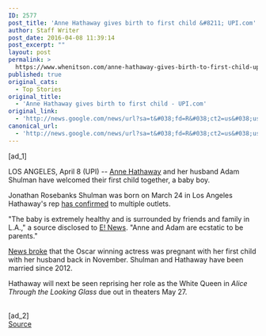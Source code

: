 ```yaml
---
ID: 2577
post_title: 'Anne Hathaway gives birth to first child &#8211; UPI.com'
author: Staff Writer
post_date: 2016-04-08 11:39:14
post_excerpt: ""
layout: post
permalink: >
  https://www.whenitson.com/anne-hathaway-gives-birth-to-first-child-upi-com/
published: true
original_cats:
  - Top Stories
original_title:
  - 'Anne Hathaway gives birth to first child - UPI.com'
original_link:
  - 'http://news.google.com/news/url?sa=t&#038;fd=R&#038;ct2=us&#038;usg=AFQjCNGHdEw_mg0BeU0X8fmU5n4vCNqwSg&#038;clid=c3a7d30bb8a4878e06b80cf16b898331&#038;cid=52779079550584&#038;ei=YZgHV9izAdzBhAH275a4CQ&#038;url=http://www.upi.com/Entertainment_News/2016/04/08/Anne-Hathaway-gives-birth-to-first-child/7551460111159/'
canonical_url:
  - 'http://news.google.com/news/url?sa=t&#038;fd=R&#038;ct2=us&#038;usg=AFQjCNGHdEw_mg0BeU0X8fmU5n4vCNqwSg&#038;clid=c3a7d30bb8a4878e06b80cf16b898331&#038;cid=52779079550584&#038;ei=YZgHV9izAdzBhAH275a4CQ&#038;url=http://www.upi.com/Entertainment_News/2016/04/08/Anne-Hathaway-gives-birth-to-first-child/7551460111159/'
---
```

 [ad_1]
<br><div id="article" readability="44.986861313869">
<p><span class="story_dl">LOS ANGELES, April 8 (UPI) --</span> <a href="http://www.upi.com/topic/Anne_Hathaway/" title="Anne Hathaway" class="tpstyle">Anne Hathaway</a> and her husband Adam Shulman have welcomed their first child together, a baby boy.</p>
<p>Jonathan Rosebanks Shulman was born on March 24 in Los Angeles Hathaway's rep <a class="tpstyle" href="http://www.usatoday.com/story/life/people/2016/04/07/anne-hathaway-welcomes-baby-boy/82768248/" target="_blank">has confirmed</a> to multiple outlets.</p>

<p>"The baby is extremely healthy and is surrounded by friends and family in L.A.," a source disclosed to <a class="tpstyle" href="http://www.eonline.com/news/747685/anne-hathaway-gives-birth-to-baby-boy-find-out-his-name" target="_blank">E! News</a>. "Anne and Adam are ecstatic to be parents."</p>
<p><a class="tpstyle" href="http://www.upi.com/Entertainment_News/2015/11/27/Anne-Hathaway-is-pregnant-with-her-first-child/2261448650602/" target="_blank">News broke</a> that the Oscar winning actress was pregnant with her first child with her husband back in November. Shulman and Hathaway have been married since 2012.</p>
<p>Hathaway will next be seen reprising her role as the White Queen in <em>Alice Through the Looking Glass</em> due out in theaters May 27.</p>
</div>
<br>[ad_2]
<br><a href="http://news.google.com/news/url?sa=t&#038;fd=R&#038;ct2=us&#038;usg=AFQjCNGHdEw_mg0BeU0X8fmU5n4vCNqwSg&#038;clid=c3a7d30bb8a4878e06b80cf16b898331&#038;cid=52779079550584&#038;ei=YZgHV9izAdzBhAH275a4CQ&#038;url=http://www.upi.com/Entertainment_News/2016/04/08/Anne-Hathaway-gives-birth-to-first-child/7551460111159/">Source </a>